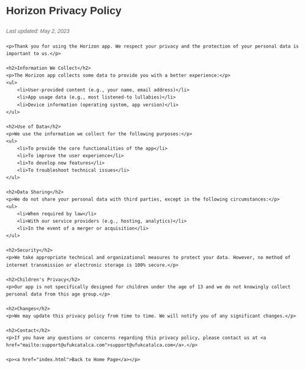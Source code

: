 <!DOCTYPE html>
<html>
<head>
    <title>Horizon Privacy Policy</title>
    <meta charset="UTF-8">
    <meta name="viewport" content="width=device-width, initial-scale=1.0">
    <style>
        body { 
            font-family: Arial, sans-serif; 
            line-height: 1.6;
            margin: 0;
            padding: 20px;
            max-width: 800px;
            margin: 0 auto;
        }
        h1 { color: #333; }
        h2 { color: #0066cc; margin-top: 30px; }
        h3 { color: #444; }
        a { color: #0066cc; }
        .date { 
            color: #666;
            font-style: italic;
            margin-bottom: 20px;
        }
    </style>
</head>
<body>
    <h1>Horizon Privacy Policy</h1>
    <div class="date">Last updated: May 2, 2023</div>
    
    <p>Thank you for using the Horizon app. We respect your privacy and the protection of your personal data is important to us.</p>

    <h2>Information We Collect</h2>
    <p>The Horizon app collects some data to provide you with a better experience:</p>
    <ul>
        <li>User-provided content (e.g., your name, email address)</li>
        <li>App usage data (e.g., most listened-to lullabies)</li>
        <li>Device information (operating system, app version)</li>
    </ul>

    <h2>Use of Data</h2>
    <p>We use the information we collect for the following purposes:</p>
    <ul>
        <li>To provide the core functionalities of the app</li>
        <li>To improve the user experience</li>
        <li>To develop new features</li>
        <li>To troubleshoot technical issues</li>
    </ul>

    <h2>Data Sharing</h2>
    <p>We do not share your personal data with third parties, except in the following circumstances:</p>
    <ul>
        <li>When required by law</li>
        <li>With our service providers (e.g., hosting, analytics)</li>
        <li>In the event of a merger or acquisition</li>
    </ul>

    <h2>Security</h2>
    <p>We take appropriate technical and organizational measures to protect your data. However, no method of internet transmission or electronic storage is 100% secure.</p>

    <h2>Children's Privacy</h2>
    <p>Our app is not specifically designed for children under the age of 13 and we do not knowingly collect personal data from this age group.</p>

    <h2>Changes</h2>
    <p>We may update this privacy policy from time to time. We will notify you of any significant changes.</p>

    <h2>Contact</h2>
    <p>If you have any questions or concerns regarding this privacy policy, please contact us at <a href="mailto:support@ufukcatalca.com">support@ufukcatalca.com</a>.</p>

    <p><a href="index.html">Back to Home Page</a></p>
</body>
</html>
